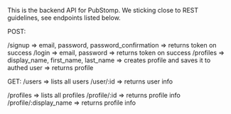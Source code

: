 This is the backend API for PubStomp.  We sticking close to REST guidelines, see endpoints listed below.

POST: 

/signup => email, password, password_confirmation => returns token on success
/login => email, password => returns token on success
/profiles => display_name, first_name, last_name => creates profile and saves it to authed user => returns profile

GET: 
/users =>  lists all users
/user/:id =>  returns user info

/profiles =>  lists all profiles
/profile/:id =>  returns profile info
/profile/:display_name =>  returns profile info

